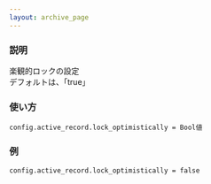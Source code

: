 ```yaml
---
layout: archive_page
---
```

### 説明
楽観的ロックの設定  
デフォルトは、「true」

### 使い方
    config.active_record.lock_optimistically = Bool値

### 例
    config.active_record.lock_optimistically = false